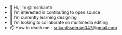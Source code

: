 - 👋 Hi, I’m @imsrikanth
- 👀 I’m interested in contibuting to open source
- 🌱 I’m currently learning designing
- 💞️ I’m looking to collaborate on multimedia editing
- 📫 How to reach me - srikanthseeram047@gmail.com

<!---
imsrikanth/imsrikanth is a ✨ special ✨ repository because its `README.md` (this file) appears on your GitHub profile.
You can click the Preview link to take a look at your changes.
--->
